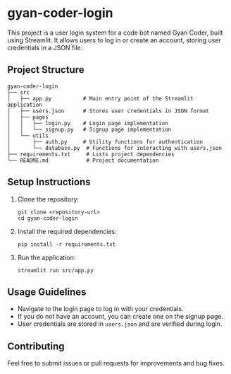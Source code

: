 # gyan-coder-login

This project is a user login system for a code bot named Gyan Coder, built using Streamlit. It allows users to log in or create an account, storing user credentials in a JSON file.

## Project Structure

```
gyan-coder-login
├── src
│   ├── app.py          # Main entry point of the Streamlit application
│   ├── users.json      # Stores user credentials in JSON format
│   ├── pages
│   │   ├── login.py    # Login page implementation
│   │   └── signup.py   # Signup page implementation
│   └── utils
│       ├── auth.py     # Utility functions for authentication
│       └── database.py  # Functions for interacting with users.json
├── requirements.txt     # Lists project dependencies
└── README.md            # Project documentation
```

## Setup Instructions

1. Clone the repository:
   ```
   git clone <repository-url>
   cd gyan-coder-login
   ```

2. Install the required dependencies:
   ```
   pip install -r requirements.txt
   ```

3. Run the application:
   ```
   streamlit run src/app.py
   ```

## Usage Guidelines

- Navigate to the login page to log in with your credentials.
- If you do not have an account, you can create one on the signup page.
- User credentials are stored in `users.json` and are verified during login.

## Contributing

Feel free to submit issues or pull requests for improvements and bug fixes.